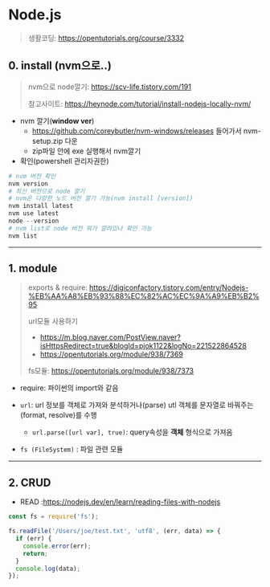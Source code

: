 # Node.js

> 생활코딩: https://opentutorials.org/course/3332

## 0. install (nvm으로..)

> nvm으로 node깔기: https://scv-life.tistory.com/191
>
> 참고사이트: https://heynode.com/tutorial/install-nodejs-locally-nvm/

* nvm 깔기(**window ver**)
  * https://github.com/coreybutler/nvm-windows/releases 들어가서 nvm-setup.zip 다운
  * zip파일 안에 exe 실행해서 nvm깔기
* 확인(powershell 관리자권한)

```powershell
# nvm 버전 확인
nvm version
# 최신 버전으로 node 깔기
# nvm은 다양한 노드 버전 깔기 가능(nvm install [version])
nvm install latest
nvm use latest
node --version
# nvm list로 node 버전 뭐가 깔려있나 확인 가능
nvm list
```

---

## 1. module

> exports & require: https://digiconfactory.tistory.com/entry/Nodejs-%EB%AA%A8%EB%93%88%EC%82%AC%EC%9A%A9%EB%B2%95
>
> url모듈 사용하기
>
> * https://m.blog.naver.com/PostView.naver?isHttpsRedirect=true&blogId=pjok1122&logNo=221522864528
> * https://opentutorials.org/module/938/7369
>
> fs모듈: https://opentutorials.org/module/938/7373

* require: 파이썬의 import와 같음
* `url`: url 정보를 객체로 가져와 분석하거나(parse) utl 객체를 문자열로 바꿔주는(format, resolve)를 수행
  * `url.parse([url var], true)`: query속성을 **객체** 형식으로 가져옴

* `fs (FileSystem)` : 파일 관련 모듈

---

## 2. CRUD

* READ :https://nodejs.dev/en/learn/reading-files-with-nodejs

```js
const fs = require('fs');

fs.readFile('/Users/joe/test.txt', 'utf8', (err, data) => {
  if (err) {
    console.error(err);
    return;
  }
  console.log(data);
});
```

